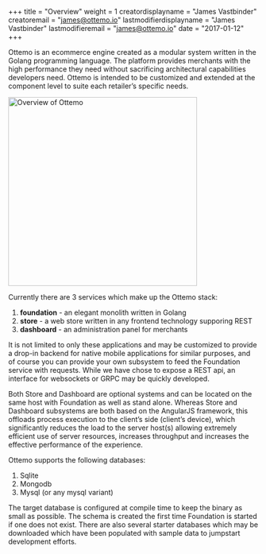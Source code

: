 +++
title = "Overview"
weight  = 1
creatordisplayname = "James  Vastbinder"
creatoremail = "james@ottemo.io"
lastmodifierdisplayname = "James Vastbinder"
lastmodifieremail = "james@ottemo.io"
date =  "2017-01-12"
+++

Ottemo is an ecommerce engine created as a modular system written in the Golang programming
language. The platform provides merchants with the high performance they need without
sacrificing architectural capabilities developers need.  Ottemo is intended to be customized
and extended at the component level to suite each retailer’s specific needs.

<img src="/images/OverviewOfOttemo.jpg" alt="Overview of Ottemo" height=380px>

Currently there are 3 services which make up the Ottemo stack:

1. **foundation** - an elegant monolith written in Golang
2. **store** - a web store written in any frontend technology supporing REST
3. **dashboard** - an administration panel for merchants

It is not limited to only these applications and may be customized to provide a drop-in backend
for native mobile applications for similar purposes, and of course you can provide your own
subsystem to feed the Foundation service with requests. While we have chose to expose a
REST api, an interface for websockets or GRPC may be quickly developed.

Both Store and Dashboard are optional systems and can be located on the same host with
Foundation as well as stand alone. Whereas Store and Dashboard subsystems are both based
on the AngularJS framework, this offloads process execution to the client’s side (client’s device), which
significantly reduces the load to the server host(s) allowing extremely efficient use of server resources,
increases throughput and increases the effective performance of the experience.

Ottemo supports the following databases:

1. Sqlite
2. Mongodb
3. Mysql (or any mysql variant)

The target database is configured at compile time to keep the binary as small as possible.
The schema is created the first time Foundation is started if one does not exist. There
are also several starter databases which may be downloaded which have been populated
with sample data to jumpstart development efforts.
